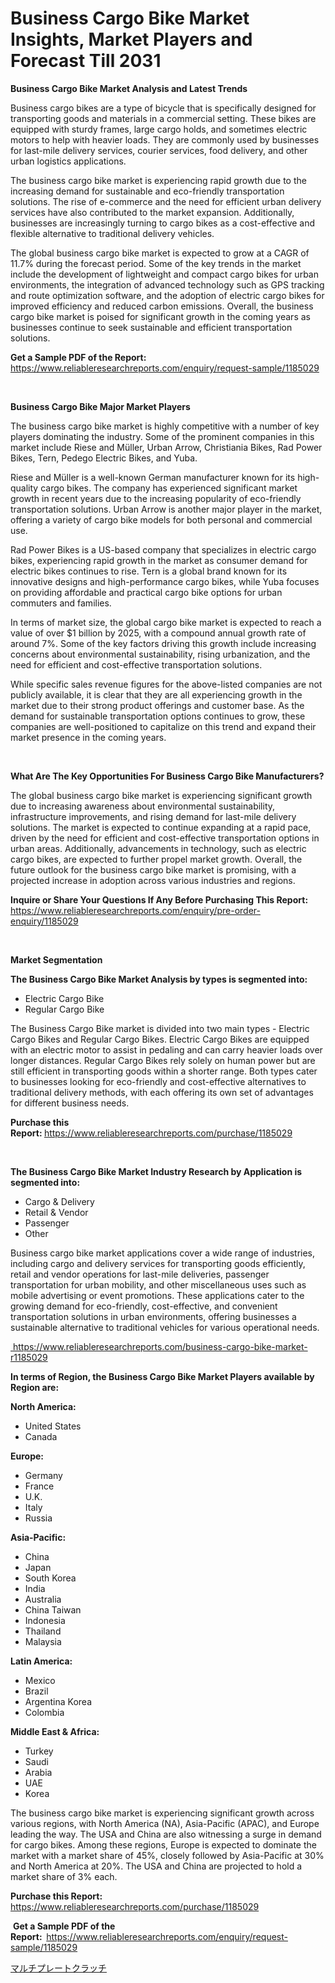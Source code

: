 <p><h1>Business Cargo Bike Market Insights, Market Players and Forecast Till 2031</h1></p><p><strong>Business Cargo Bike Market Analysis and Latest Trends</strong></p>
<p><p>Business cargo bikes are a type of bicycle that is specifically designed for transporting goods and materials in a commercial setting. These bikes are equipped with sturdy frames, large cargo holds, and sometimes electric motors to help with heavier loads. They are commonly used by businesses for last-mile delivery services, courier services, food delivery, and other urban logistics applications.</p><p>The business cargo bike market is experiencing rapid growth due to the increasing demand for sustainable and eco-friendly transportation solutions. The rise of e-commerce and the need for efficient urban delivery services have also contributed to the market expansion. Additionally, businesses are increasingly turning to cargo bikes as a cost-effective and flexible alternative to traditional delivery vehicles.</p><p>The global business cargo bike market is expected to grow at a CAGR of 11.7% during the forecast period. Some of the key trends in the market include the development of lightweight and compact cargo bikes for urban environments, the integration of advanced technology such as GPS tracking and route optimization software, and the adoption of electric cargo bikes for improved efficiency and reduced carbon emissions. Overall, the business cargo bike market is poised for significant growth in the coming years as businesses continue to seek sustainable and efficient transportation solutions.</p></p>
<p><strong>Get a Sample PDF of the Report:&nbsp;</strong> <a href="https://www.reliableresearchreports.com/enquiry/request-sample/1185029">https://www.reliableresearchreports.com/enquiry/request-sample/1185029</a></p>
<p>&nbsp;</p>
<p><strong>Business Cargo Bike Major Market Players</strong></p>
<p><p>The business cargo bike market is highly competitive with a number of key players dominating the industry. Some of the prominent companies in this market include Riese and Müller, Urban Arrow, Christiania Bikes, Rad Power Bikes, Tern, Pedego Electric Bikes, and Yuba.</p><p>Riese and Müller is a well-known German manufacturer known for its high-quality cargo bikes. The company has experienced significant market growth in recent years due to the increasing popularity of eco-friendly transportation solutions. Urban Arrow is another major player in the market, offering a variety of cargo bike models for both personal and commercial use.</p><p>Rad Power Bikes is a US-based company that specializes in electric cargo bikes, experiencing rapid growth in the market as consumer demand for electric bikes continues to rise. Tern is a global brand known for its innovative designs and high-performance cargo bikes, while Yuba focuses on providing affordable and practical cargo bike options for urban commuters and families.</p><p>In terms of market size, the global cargo bike market is expected to reach a value of over $1 billion by 2025, with a compound annual growth rate of around 7%. Some of the key factors driving this growth include increasing concerns about environmental sustainability, rising urbanization, and the need for efficient and cost-effective transportation solutions.</p><p>While specific sales revenue figures for the above-listed companies are not publicly available, it is clear that they are all experiencing growth in the market due to their strong product offerings and customer base. As the demand for sustainable transportation options continues to grow, these companies are well-positioned to capitalize on this trend and expand their market presence in the coming years.</p></p>
<p>&nbsp;</p>
<p><strong>What Are The Key Opportunities For Business Cargo Bike Manufacturers?</strong></p>
<p><p>The global business cargo bike market is experiencing significant growth due to increasing awareness about environmental sustainability, infrastructure improvements, and rising demand for last-mile delivery solutions. The market is expected to continue expanding at a rapid pace, driven by the need for efficient and cost-effective transportation options in urban areas. Additionally, advancements in technology, such as electric cargo bikes, are expected to further propel market growth. Overall, the future outlook for the business cargo bike market is promising, with a projected increase in adoption across various industries and regions.</p></p>
<p><strong>Inquire or Share Your Questions If Any Before Purchasing This Report:</strong> <a href="https://www.reliableresearchreports.com/enquiry/pre-order-enquiry/1185029">https://www.reliableresearchreports.com/enquiry/pre-order-enquiry/1185029</a></p>
<p>&nbsp;</p>
<p><strong>Market Segmentation</strong></p>
<p><strong>The Business Cargo Bike Market Analysis by types is segmented into:</strong></p>
<p><ul><li>Electric Cargo Bike</li><li>Regular Cargo Bike</li></ul></p>
<p><p>The Business Cargo Bike market is divided into two main types - Electric Cargo Bikes and Regular Cargo Bikes. Electric Cargo Bikes are equipped with an electric motor to assist in pedaling and can carry heavier loads over longer distances. Regular Cargo Bikes rely solely on human power but are still efficient in transporting goods within a shorter range. Both types cater to businesses looking for eco-friendly and cost-effective alternatives to traditional delivery methods, with each offering its own set of advantages for different business needs.</p></p>
<p><strong>Purchase this Report:&nbsp;</strong><a href="https://www.reliableresearchreports.com/purchase/1185029">https://www.reliableresearchreports.com/purchase/1185029</a></p>
<p>&nbsp;</p>
<p><strong>The Business Cargo Bike Market Industry Research by Application is segmented into:</strong></p>
<p><ul><li>Cargo & Delivery</li><li>Retail & Vendor</li><li>Passenger</li><li>Other</li></ul></p>
<p><p>Business cargo bike market applications cover a wide range of industries, including cargo and delivery services for transporting goods efficiently, retail and vendor operations for last-mile deliveries, passenger transportation for urban mobility, and other miscellaneous uses such as mobile advertising or event promotions. These applications cater to the growing demand for eco-friendly, cost-effective, and convenient transportation solutions in urban environments, offering businesses a sustainable alternative to traditional vehicles for various operational needs.</p></p>
<p><a href="https://www.reliableresearchreports.com/business-cargo-bike-market-r1185029">&nbsp;https://www.reliableresearchreports.com/business-cargo-bike-market-r1185029</a></p>
<p><strong>In terms of Region, the Business Cargo Bike Market Players available by Region are:</strong></p>
<p>
    <p> <strong> North America: </strong>
        <ul>
            <li>United States</li>
            <li>Canada</li>
        </ul>
        </p> 
    <p> <strong> Europe: </strong>
        <ul>
            <li>Germany</li>
            <li>France</li>
            <li>U.K.</li>
            <li>Italy</li>
            <li>Russia</li>
        </ul>
        </p> 
    <p> <strong> Asia-Pacific: </strong>
        <ul>
            <li>China</li>
            <li>Japan</li>
            <li>South Korea</li>
            <li>India</li>
            <li>Australia</li>
            <li>China Taiwan</li>
            <li>Indonesia</li>
            <li>Thailand</li>
            <li>Malaysia</li>
        </ul>
        </p> 
    <p> <strong> Latin America: </strong>
        <ul>
            <li>Mexico</li>
            <li>Brazil</li>
            <li>Argentina Korea</li>
            <li>Colombia</li>
        </ul>
        </p> 
    <p> <strong> Middle East & Africa: </strong>
        <ul>
            <li>Turkey</li>
            <li>Saudi</li>
            <li>Arabia</li>
            <li>UAE</li>
            <li>Korea</li>
        </ul>
    </p>
    </p>
<p><p>The business cargo bike market is experiencing significant growth across various regions, with North America (NA), Asia-Pacific (APAC), and Europe leading the way. The USA and China are also witnessing a surge in demand for cargo bikes. Among these regions, Europe is expected to dominate the market with a market share of 45%, closely followed by Asia-Pacific at 30% and North America at 20%. The USA and China are projected to hold a market share of 3% each.</p></p>
<p><strong>Purchase this Report: </strong><a href="https://www.reliableresearchreports.com/purchase/1185029">https://www.reliableresearchreports.com/purchase/1185029</a></p>
<p>&nbsp;<strong>Get a Sample PDF of the Report:&nbsp;&nbsp;</strong><a href="https://www.reliableresearchreports.com/enquiry/request-sample/1185029">https://www.reliableresearchreports.com/enquiry/request-sample/1185029</a></p>
<p><strong></strong></p>
<p><p><a href="https://github.com/SarahFahey88/Market-Research-Report-List-2/blob/main/2137740112999.md">マルチプレートクラッチ</a></p></p>
